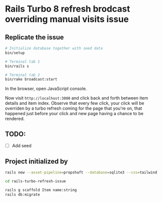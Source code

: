 # Rails Turbo 8 refresh brodcast overriding manual visits issue

## Replicate the issue

```sh
# Initialize database together with seed data
bin/setup

# Terminal tab 1
bin/rails s

# Terminal tab 2
bin/rake broadcast:start
```

In the browser, open JavaScript console.

Now visit `http://localhost:3000` and click back and forth between item details and item index. Observe that every few click,
your click will be overriden by a turbo refresh coming for the page that you're on, that happened just before your click and
new page having a chance to be rendered.

## TODO:

- [ ] Add seed

## Project initialized by

```sh
rails new --asset-pipeline=propshaft --database=sqlite3 --css=tailwind rails-turbo-refresh-issue

cd rails-turbo-refresh-issue

rails g scaffold Item name:string
rails db:migrate
```
